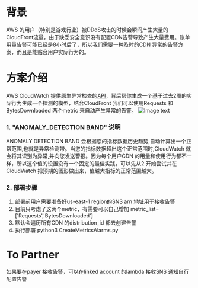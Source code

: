 # 背景
AWS 的用户（特别是游戏行业）被DDoS攻击的时候会瞬间产生大量的CloudFront流量，由于缺乏安全意识没有配置CDN告警导致产生大量费用。账单用量告警可能已经是8小时后了，所以我们需要一种及时的CDN 异常的告警方案，而且是能贴合用户实际行为的。

# 方案介绍
AWS CloudWatch 提供原生异常检查的[API](https://docs.aws.amazon.com/AmazonCloudWatch/latest/monitoring/CloudWatch_Anomaly_Detection.html)，背后帮你生成一个基于过去2周的实际行为生成一个探测的模型，结合CloudFront 我们可以使用Requests 和 BytesDownloaded 两个metric 来自动产生异常的告警。
![Image text](https://github.com/rayment915/aws-cdn-anamoly-detecor/blob/main/img/1.jpg)

### 1. "ANOMALY_DETECTION BAND" 说明
ANOMALY DETECTION BAND 会根据您的指标数据历史趋势,自动计算出一个正常范围,也就是异常检测带。当您的指标数据超出这个正常范围时,CloudWatch 就会将其识别为异常,并向您发送警报。因为每个用户CDN 的用量和使用行为都不一样，所以这个值的设置没有一个固定的最佳实践，可以先从2 开始尝试并在CloudWatch 把预期的图形做出来，值越大指标的正常范围越大。

### 2. 部署步骤
1. 部署前用户需要准备好us-east-1 region的SNS arn 地址用于接收告警
2. 目前只考虑了这两个metric，有需要可以自己增加 metric_list=['Requests','BytesDownloaded']
3. 默认会遍历所有CDN 的distribution_id 都去创建告警
4. 执行部署 python3 CreateMetricsAlarms.py 

# To Partner
如果要在payer 接收告警，可以在linked account 的lambda 接收SNS 通知自行配置告警



